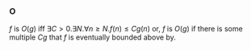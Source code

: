 ### O
$f$ is $O(g)$ iff
$\exists C > 0. \exists N. \forall n\geq N.f(n)\leq Cg(n)$
or, $f$ is $O(g)$ if there is some multiple $Cg$ that $f$ is eventually bounded above by.
